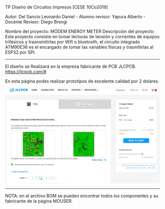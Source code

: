 TP Diseño de Circuitos Impresos [CESE 10Co2019]

Autor: Del Sancio Leonardo Daniel   -  Alumno revisor: Yapura Alberto  - Docente Revisor: Diego Brengi

Nombre del proyecto: MÓDEM ENERGY METER
Descripción del proyecto: Este proyecto consiste en tomar lecturas de tensión y corrientes de equipos trifásicos y trasnsmitirlas por 
Wifi o bluetooth, el circuito integrado ATM90E36 es el encargado de tomar las variables físicas y trasmitirlas al ESP32 por SPI.

------------------------------------------------------------------------------------
El diseño se Realizará en la empresa fabricante de PCB JLCPCB. https://jlcpcb.com/#

En esta página podes realizar prototipos de excelente calidad por 2 dolares. 

![Alt text](https://github.com/cese-dci/tpfinal-leonardods18/blob/master/Objeto_3d/jlcpcb.JPG?raw=true "Optional Title")


------------------------------------------------------------------------------------

NOTA: en el archivo BOM se pueden encontrar todos los componentes y su fabricante de la página MOUSER. 


